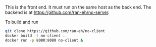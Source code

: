 This is the front end.  It must run on the same host as the back end.  The backend is at
 https://github.com/ran-eh/no-server.

To build and run

```bash
git clone https://github.com/ran-eh/no-client
docker build -t no-client .
docker run -p 8080:8080 no-client &
```